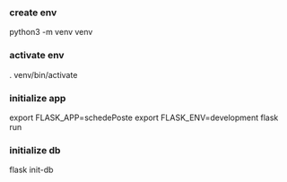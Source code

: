 ### create env
python3 -m venv venv

### activate env
. venv/bin/activate


### initialize app
export FLASK_APP=schedePoste
export FLASK_ENV=development
flask run

### initialize db
flask init-db
